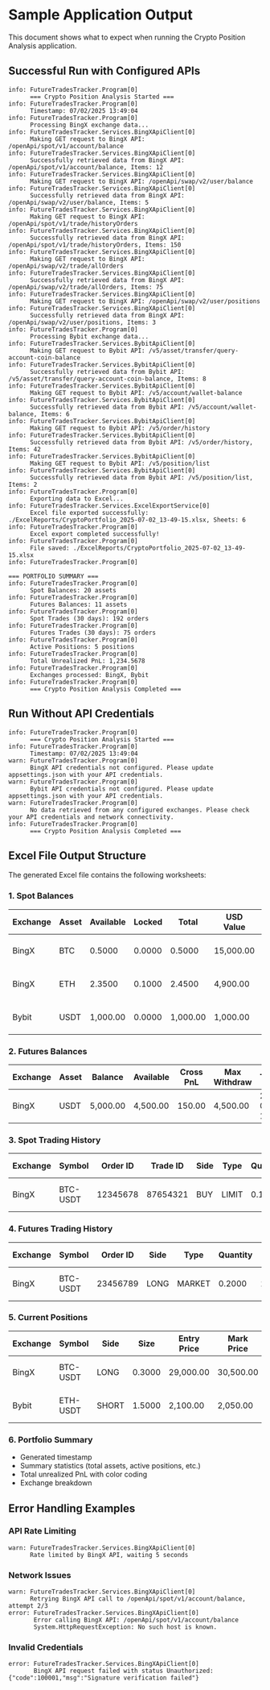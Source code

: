 # Sample Application Output

This document shows what to expect when running the Crypto Position Analysis application.

## Successful Run with Configured APIs

```
info: FutureTradesTracker.Program[0]
      === Crypto Position Analysis Started ===
info: FutureTradesTracker.Program[0]
      Timestamp: 07/02/2025 13:49:04
info: FutureTradesTracker.Program[0]
      Processing BingX exchange data...
info: FutureTradesTracker.Services.BingXApiClient[0]
      Making GET request to BingX API: /openApi/spot/v1/account/balance
info: FutureTradesTracker.Services.BingXApiClient[0]
      Successfully retrieved data from BingX API: /openApi/spot/v1/account/balance, Items: 12
info: FutureTradesTracker.Services.BingXApiClient[0]
      Making GET request to BingX API: /openApi/swap/v2/user/balance
info: FutureTradesTracker.Services.BingXApiClient[0]
      Successfully retrieved data from BingX API: /openApi/swap/v2/user/balance, Items: 5
info: FutureTradesTracker.Services.BingXApiClient[0]
      Making GET request to BingX API: /openApi/spot/v1/trade/historyOrders
info: FutureTradesTracker.Services.BingXApiClient[0]
      Successfully retrieved data from BingX API: /openApi/spot/v1/trade/historyOrders, Items: 150
info: FutureTradesTracker.Services.BingXApiClient[0]
      Making GET request to BingX API: /openApi/swap/v2/trade/allOrders
info: FutureTradesTracker.Services.BingXApiClient[0]
      Successfully retrieved data from BingX API: /openApi/swap/v2/trade/allOrders, Items: 75
info: FutureTradesTracker.Services.BingXApiClient[0]
      Making GET request to BingX API: /openApi/swap/v2/user/positions
info: FutureTradesTracker.Services.BingXApiClient[0]
      Successfully retrieved data from BingX API: /openApi/swap/v2/user/positions, Items: 3
info: FutureTradesTracker.Program[0]
      Processing Bybit exchange data...
info: FutureTradesTracker.Services.BybitApiClient[0]
      Making GET request to Bybit API: /v5/asset/transfer/query-account-coin-balance
info: FutureTradesTracker.Services.BybitApiClient[0]
      Successfully retrieved data from Bybit API: /v5/asset/transfer/query-account-coin-balance, Items: 8
info: FutureTradesTracker.Services.BybitApiClient[0]
      Making GET request to Bybit API: /v5/account/wallet-balance
info: FutureTradesTracker.Services.BybitApiClient[0]
      Successfully retrieved data from Bybit API: /v5/account/wallet-balance, Items: 6
info: FutureTradesTracker.Services.BybitApiClient[0]
      Making GET request to Bybit API: /v5/order/history
info: FutureTradesTracker.Services.BybitApiClient[0]
      Successfully retrieved data from Bybit API: /v5/order/history, Items: 42
info: FutureTradesTracker.Services.BybitApiClient[0]
      Making GET request to Bybit API: /v5/position/list
info: FutureTradesTracker.Services.BybitApiClient[0]
      Successfully retrieved data from Bybit API: /v5/position/list, Items: 2
info: FutureTradesTracker.Program[0]
      Exporting data to Excel...
info: FutureTradesTracker.Services.ExcelExportService[0]
      Excel file exported successfully: ./ExcelReports/CryptoPortfolio_2025-07-02_13-49-15.xlsx, Sheets: 6
info: FutureTradesTracker.Program[0]
      Excel export completed successfully!
info: FutureTradesTracker.Program[0]
      File saved: ./ExcelReports/CryptoPortfolio_2025-07-02_13-49-15.xlsx
info: FutureTradesTracker.Program[0]

=== PORTFOLIO SUMMARY ===
info: FutureTradesTracker.Program[0]
      Spot Balances: 20 assets
info: FutureTradesTracker.Program[0]
      Futures Balances: 11 assets
info: FutureTradesTracker.Program[0]
      Spot Trades (30 days): 192 orders
info: FutureTradesTracker.Program[0]
      Futures Trades (30 days): 75 orders
info: FutureTradesTracker.Program[0]
      Active Positions: 5 positions
info: FutureTradesTracker.Program[0]
      Total Unrealized PnL: 1,234.5678
info: FutureTradesTracker.Program[0]
      Exchanges processed: BingX, Bybit
info: FutureTradesTracker.Program[0]
      === Crypto Position Analysis Completed ===
```

## Run Without API Credentials

```
info: FutureTradesTracker.Program[0]
      === Crypto Position Analysis Started ===
info: FutureTradesTracker.Program[0]
      Timestamp: 07/02/2025 13:49:04
warn: FutureTradesTracker.Program[0]
      BingX API credentials not configured. Please update appsettings.json with your API credentials.
warn: FutureTradesTracker.Program[0]
      Bybit API credentials not configured. Please update appsettings.json with your API credentials.
warn: FutureTradesTracker.Program[0]
      No data retrieved from any configured exchanges. Please check your API credentials and network connectivity.
info: FutureTradesTracker.Program[0]
      === Crypto Position Analysis Completed ===
```

## Excel File Output Structure

The generated Excel file contains the following worksheets:

### 1. Spot Balances
| Exchange | Asset | Available | Locked | Total | USD Value | Timestamp |
|----------|-------|-----------|--------|-------|-----------|-----------|
| BingX    | BTC   | 0.5000    | 0.0000 | 0.5000| 15,000.00 | 2025-07-02 13:49:04 |
| BingX    | ETH   | 2.3500    | 0.1000 | 2.4500| 4,900.00  | 2025-07-02 13:49:04 |
| Bybit    | USDT  | 1,000.00  | 0.0000 | 1,000.00| 1,000.00| 2025-07-02 13:49:04 |

### 2. Futures Balances
| Exchange | Asset | Balance | Available | Cross PnL | Max Withdraw | Timestamp |
|----------|-------|---------|-----------|-----------|--------------|-----------|
| BingX    | USDT  | 5,000.00| 4,500.00  | 150.00    | 4,500.00     | 2025-07-02 13:49:04 |

### 3. Spot Trading History
| Exchange | Symbol  | Order ID | Trade ID | Side | Type  | Quantity | Price  | Executed Qty | Status | Fee  | Fee Asset | Trade Time |
|----------|---------|----------|----------|------|-------|----------|--------|--------------|--------|------|-----------|------------|
| BingX    | BTC-USDT| 12345678 | 87654321 | BUY  | LIMIT | 0.1000   | 30,000 | 0.1000       | FILLED | 3.00 | USDT      | 2025-07-01 10:30:15 |

### 4. Futures Trading History
| Exchange | Symbol    | Order ID | Side | Type  | Quantity | Price  | Avg Price | Executed Qty | Status | Fee  | Fee Asset | Realized PnL | Trade Time |
|----------|-----------|----------|------|-------|----------|--------|-----------|--------------|--------|------|-----------|--------------|------------|
| BingX    | BTC-USDT  | 23456789 | LONG | MARKET| 0.2000   | 29,500 | 29,500    | 0.2000       | FILLED | 5.90 | USDT      | 125.50       | 2025-07-01 15:45:30 |

### 5. Current Positions
| Exchange | Symbol    | Side | Size   | Entry Price | Mark Price | Unrealized PnL | Leverage | Margin  | Last Update |
|----------|-----------|------|--------|-------------|------------|----------------|----------|---------|-------------|
| BingX    | BTC-USDT  | LONG | 0.3000 | 29,000.00   | 30,500.00  | 450.00         | 10x      | 870.00  | 2025-07-02 13:45:00 |
| Bybit    | ETH-USDT  | SHORT| 1.5000 | 2,100.00    | 2,050.00   | 75.00          | 5x       | 630.00  | 2025-07-02 13:40:00 |

### 6. Portfolio Summary
- Generated timestamp
- Summary statistics (total assets, active positions, etc.)
- Total unrealized PnL with color coding
- Exchange breakdown

## Error Handling Examples

### API Rate Limiting
```
warn: FutureTradesTracker.Services.BingXApiClient[0]
      Rate limited by BingX API, waiting 5 seconds
```

### Network Issues
```
warn: FutureTradesTracker.Services.BingXApiClient[0]
      Retrying BingX API call to /openApi/spot/v1/account/balance, attempt 2/3
error: FutureTradesTracker.Services.BingXApiClient[0]
       Error calling BingX API: /openApi/spot/v1/account/balance
       System.HttpRequestException: No such host is known.
```

### Invalid Credentials
```
error: FutureTradesTracker.Services.BingXApiClient[0]
       BingX API request failed with status Unauthorized: {"code":100001,"msg":"Signature verification failed"}
```
